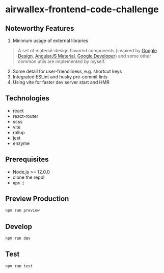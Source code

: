# airwallex-frontend-code-challenge

## Noteworthy Features

1. Minimum usage of external libraries
> A set of material-design flavored components (inspired by [Google Design](https://web.archive.org/web/20170516175305/https://design.google.com), [AngularJS Material](https://material.angularjs.org/latest/), [Google Developer](https://developer.chrome.com/)) and some other common utils are implemented by myself.
2. Some detail for user-friendliness, e.g. shortcut keys 
3. Integrated ESLint and husky pre-commit lints
4. Using vite for faster dev server start and HMR

## Technologies
* react
* react-router
* scss
* vite
* rollup
* jest
* enzyme

## Prerequisites
* Node.js >= 12.0.0
* clone the repo!
* `npm i`

## Preview Production

```bash
npm run preview
```

## Develop

```bash
npm run dev
```

## Test

```bash
npm run test
```


